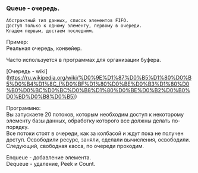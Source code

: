 ### Queue - очередь.

	Абстрактный тип данных, список элементов FIFO.  
	Доступ только к одному элементу, первому в очереди.  
	Кладем первым, достаем последним.  

Пример:  
	Реальная очередь, конвейер.  
   
Часто используется в программах для организации буфера.  

[Очередь - wiki] (https://ru.wikipedia.org/wiki/%D0%9E%D1%87%D0%B5%D1%80%D0%B5%D0%B4%D1%8C_(%D0%BF%D1%80%D0%BE%D0%B3%D1%80%D0%B0%D0%BC%D0%BC%D0%B8%D1%80%D0%BE%D0%B2%D0%B0%D0%BD%D0%B8%D0%B5))
  
Программно:  
Вы запускаете 20 потоков, которым необходим доступ к некоторому  
элементу базы данных, обработку которого все должны делать по-порядку.  
Все потоки стоят в очереди, как за колбасой и ждут пока не получен  
доступ. Освободили ресурс, заняли, сделали вычисления, освободили.  
Следующий, свободная касса, по очереди проходим.  

Enqueue -  добавление элемента.  
Dequeue -  удаление, Peek и Count.  
